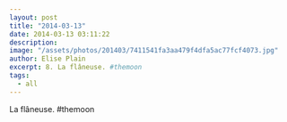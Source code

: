 ```yaml
---
layout: post
title: "2014-03-13"
date: 2014-03-13 03:11:22
description: 
image: "/assets/photos/201403/7411541fa3aa479f4dfa5ac77fcf4073.jpg"
author: Elise Plain
excerpt: 8. La flâneuse. #themoon
tags: 
  - all
---
```


La flâneuse. #themoon
<p></p>

